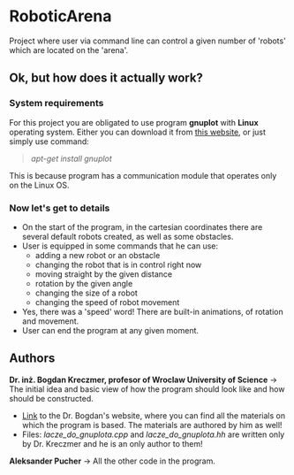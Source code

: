 # RoboticArena
Project where user via command line can control a given number of 'robots' which are located on the 'arena'.

## Ok, but how does it actually work?

### System requirements
For this project you are obligated to use program **gnuplot** with **Linux** operating system. Either you can download it from [this website](http://www.gnuplot.info/download.html), or just simply use command:
>_apt-get install gnuplot_

This is because program has a communication module that operates only on the Linux OS.

### Now let's get to details
* On the start of the program, in the cartesian coordinates there are several default robots created, as well as some obstacles.
* User is equipped in some commands that he can use:
  * adding a new robot or an obstacle
  * changing the robot that is in control right now
  * moving straight by the given distance
  * rotation by the given angle
  * changing the size of a robot
  * changing the speed of robot movement
* Yes, there was a 'speed' word! There are built-in animations, of rotation and movement.
* User can end the program at any given moment.

## Authors
**Dr. inż. Bogdan Kreczmer, profesor of Wroclaw University of Science** -> The initial idea and basic view of how the program should look like and how should be constructed. 
* [Link](http://rab.ict.pwr.wroc.pl/~kreczmer/po/) to the Dr. Bogdan's website, where you can find all the materials on which the program is based. The materials are authored by him as well!
* Files: _lacze_do_gnuplota.cpp_ and _lacze_do_gnuplota.hh_ are written only by Dr. Kreczmer and he is an only author to them!

**Aleksander Pucher** -> All the other code in the program. 



